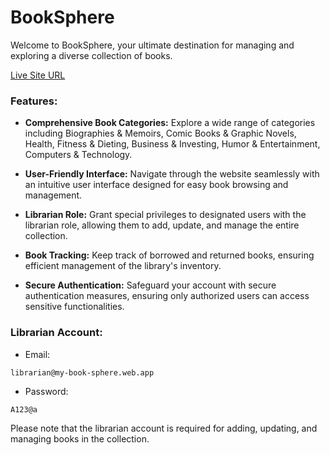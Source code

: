 # BookSphere

Welcome to BookSphere, your ultimate destination for managing and exploring a diverse collection of books.

[Live Site URL](https://my-book-sphere.web.app)

### Features:

- **Comprehensive Book Categories:** Explore a wide range of categories including Biographies & Memoirs, Comic Books & Graphic Novels, Health, Fitness & Dieting, Business & Investing, Humor & Entertainment, Computers & Technology.
  
- **User-Friendly Interface:** Navigate through the website seamlessly with an intuitive user interface designed for easy book browsing and management.

- **Librarian Role:** Grant special privileges to designated users with the librarian role, allowing them to add, update, and manage the entire collection.

- **Book Tracking:** Keep track of borrowed and returned books, ensuring efficient management of the library's inventory.

- **Secure Authentication:** Safeguard your account with secure authentication measures, ensuring only authorized users can access sensitive functionalities.

### Librarian Account:

- Email: 
``` 
librarian@my-book-sphere.web.app
```
- Password: 
``` 
A123@a
```

Please note that the librarian account is required for adding, updating, and managing books in the collection.
